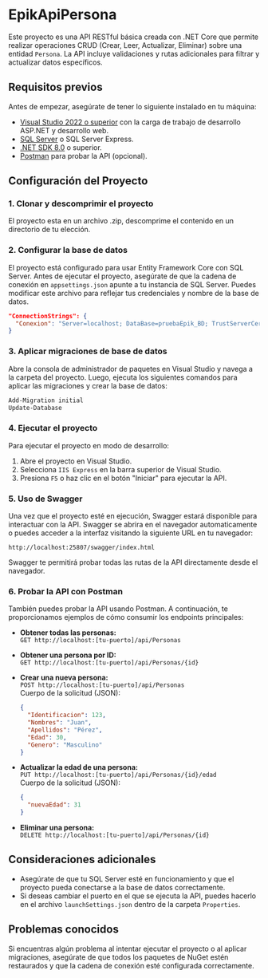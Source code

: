 
# EpikApiPersona

Este proyecto es una API RESTful básica creada con .NET Core que permite realizar operaciones CRUD (Crear, Leer, Actualizar, Eliminar) sobre una entidad `Persona`. La API incluye validaciones y rutas adicionales para filtrar y actualizar datos específicos.

## Requisitos previos

Antes de empezar, asegúrate de tener lo siguiente instalado en tu máquina:

- [Visual Studio 2022 o superior](https://visualstudio.microsoft.com/) con la carga de trabajo de desarrollo ASP.NET y desarrollo web.
- [SQL Server](https://www.microsoft.com/en-us/sql-server/sql-server-downloads) o SQL Server Express.
- [.NET SDK 8.0](https://dotnet.microsoft.com/download/dotnet/8.0) o superior.
- [Postman](https://www.postman.com/) para probar la API (opcional).

## Configuración del Proyecto

### 1. Clonar y descomprimir el proyecto

El proyecto esta en un archivo .zip, descomprime el contenido en un directorio de tu elección.

### 2. Configurar la base de datos

El proyecto está configurado para usar Entity Framework Core con SQL Server. Antes de ejecutar el proyecto, asegúrate de que la cadena de conexión en `appsettings.json` apunte a tu instancia de SQL Server. Puedes modificar este archivo para reflejar tus credenciales y nombre de la base de datos.

```json
"ConnectionStrings": {
  "Conexion": "Server=localhost; DataBase=pruebaEpik_BD; TrustServerCertificate=True ; Integrated Security=true"
}
```

### 3. Aplicar migraciones de base de datos

Abre la consola de administrador de paquetes en Visual Studio y navega a la carpeta del proyecto. Luego, ejecuta los siguientes comandos para aplicar las migraciones y crear la base de datos:

```sh
Add-Migration initial
Update-Database
```

### 4. Ejecutar el proyecto

Para ejecutar el proyecto en modo de desarrollo:

1. Abre el proyecto en Visual Studio.
2. Selecciona `IIS Express` en la barra superior de Visual Studio.
3. Presiona `F5` o haz clic en el botón "Iniciar" para ejecutar la API.

### 5. Uso de Swagger

Una vez que el proyecto esté en ejecución, Swagger estará disponible para interactuar con la API. Swagger se abrira en el navegador automaticamente o puedes acceder a la interfaz visitando la siguiente URL en tu navegador:

```
http://localhost:25807/swagger/index.html
```

Swagger te permitirá probar todas las rutas de la API directamente desde el navegador.

### 6. Probar la API con Postman

También puedes probar la API usando Postman. A continuación, te proporcionamos ejemplos de cómo consumir los endpoints principales:

- **Obtener todas las personas:**  
  `GET http://localhost:[tu-puerto]/api/Personas`

- **Obtener una persona por ID:**  
  `GET http://localhost:[tu-puerto]/api/Personas/{id}`

- **Crear una nueva persona:**  
  `POST http://localhost:[tu-puerto]/api/Personas`  
  Cuerpo de la solicitud (JSON):
  ```json
  {
    "Identificacion": 123,
    "Nombres": "Juan",
    "Apellidos": "Pérez",
    "Edad": 30,
    "Genero": "Masculino"
  }
  ```

- **Actualizar la edad de una persona:**  
  `PUT http://localhost:[tu-puerto]/api/Personas/{id}/edad`  
  Cuerpo de la solicitud (JSON):
  ```json
  {
    "nuevaEdad": 31
  }
  ```

- **Eliminar una persona:**  
  `DELETE http://localhost:[tu-puerto]/api/Personas/{id}`

## Consideraciones adicionales

- Asegúrate de que tu SQL Server esté en funcionamiento y que el proyecto pueda conectarse a la base de datos correctamente.
- Si deseas cambiar el puerto en el que se ejecuta la API, puedes hacerlo en el archivo `launchSettings.json` dentro de la carpeta `Properties`.

## Problemas conocidos

Si encuentras algún problema al intentar ejecutar el proyecto o al aplicar migraciones, asegúrate de que todos los paquetes de NuGet estén restaurados y que la cadena de conexión esté configurada correctamente.
